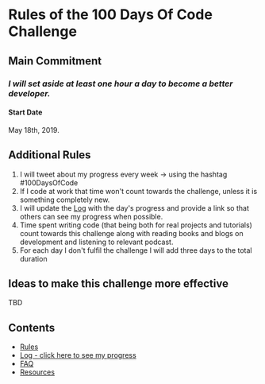 # Rules of the 100 Days Of Code Challenge

## Main Commitment
### *I will set aside at least one hour a day to become a better developer.*

#### Start Date
May 18th, 2019.

## Additional Rules
1. I will tweet about my progress every week -> using the hashtag #100DaysOfCode
2. If I code at work that time won't count towards the challenge, unless it is something completely new.
4. I will update the [Log](log.md) with the day's progress and provide a link so that others can see my progress when possible.
5. Time spent writing code (that being both for real projects and tutorials) count towards this challenge along with reading books and blogs on development and listening to relevant podcast.
6. For each day I don't fulfil the challenge I will add three days to the total duration


## Ideas to make this challenge more effective
TBD

## Contents
* [Rules](rules.md)
* [Log - click here to see my progress](log.md)
* [FAQ](FAQ.md)
* [Resources](resources.md)
